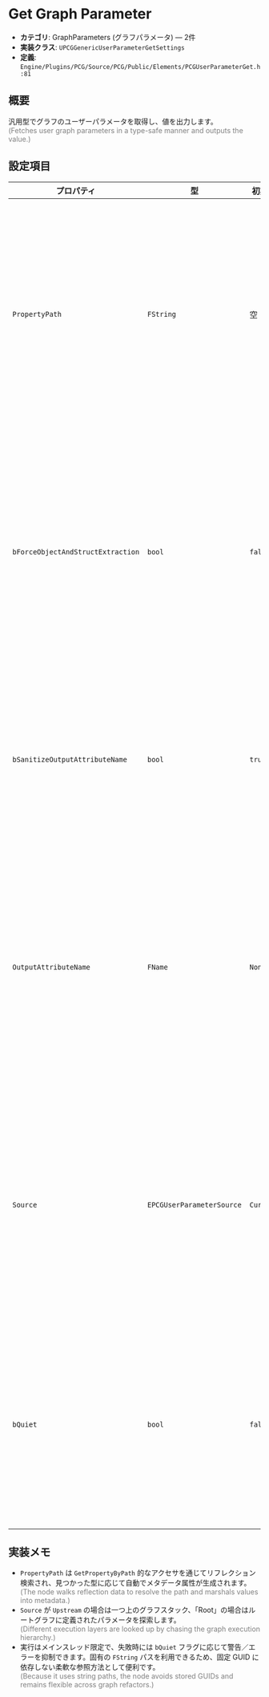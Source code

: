 # Get Graph Parameter

- **カテゴリ**: GraphParameters (グラフパラメータ) — 2件
- **実装クラス**: `UPCGGenericUserParameterGetSettings`
- **定義**: `Engine/Plugins/PCG/Source/PCG/Public/Elements/PCGUserParameterGet.h:81`

## 概要

汎用型でグラフのユーザーパラメータを取得し、値を出力します。<br><span style='color:gray'>(Fetches user graph parameters in a type-safe manner and outputs the value.)</span>

## 設定項目

| プロパティ | 型 | 初期値 | 説明 |
| --- | --- | --- | --- |
| `PropertyPath` | `FString` | 空 | 取得したいパラメータへのパス。ドット区切りや配列インデックスに対応します。 |
| `bForceObjectAndStructExtraction` | `bool` | `false` | メタデータ対応の構造体／オブジェクトを展開し、子プロパティを個別属性にします。 |
| `bSanitizeOutputAttributeName` | `bool` | `true` | 特殊文字をクリーンアップして安全な属性名に変換します。 |
| `OutputAttributeName` | `FName` | `None` | 抽出結果の属性名を明示的に指定します。未指定の場合はパスから自動生成されます。 |
| `Source` | `EPCGUserParameterSource` | `Current` | 現在のグラフ、上流、ルートのどこからパラメータを検索するかを決定します。 |
| `bQuiet` | `bool` | `false` | 失敗時のログ出力を抑制します。ワイルドカード検索時などに便利です。 |

## 実装メモ

- `PropertyPath` は `GetPropertyByPath` 的なアクセサを通じてリフレクション検索され、見つかった型に応じて自動でメタデータ属性が生成されます。<br><span style='color:gray'>(The node walks reflection data to resolve the path and marshals values into metadata.)</span>
- `Source` が `Upstream` の場合は一つ上のグラフスタック、「Root」の場合はルートグラフに定義されたパラメータを探索します。<br><span style='color:gray'>(Different execution layers are looked up by chasing the graph execution hierarchy.)</span>
- 実行はメインスレッド限定で、失敗時には `bQuiet` フラグに応じて警告／エラーを抑制できます。固有の `FString` パスを利用できるため、固定 GUID に依存しない柔軟な参照方法として便利です。<br><span style='color:gray'>(Because it uses string paths, the node avoids stored GUIDs and remains flexible across graph refactors.)</span>

